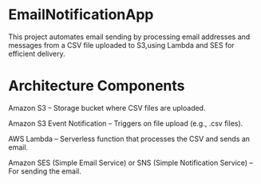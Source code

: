 # EmailNotificationApp

This project automates email sending by processing email addresses and messages from a CSV file uploaded to S3,using Lambda and SES for efficient delivery.

# Architecture Components

Amazon S3 – Storage bucket where CSV files are uploaded.

Amazon S3 Event Notification – Triggers on file upload (e.g., .csv files).

AWS Lambda – Serverless function that processes the CSV and sends an email.

Amazon SES (Simple Email Service) or SNS (Simple Notification Service) – For sending the email.

